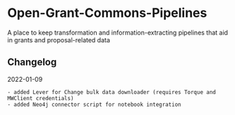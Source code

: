 # Open-Grant-Commons-Pipelines
A place to keep transformation and information-extracting pipelines that aid in grants and proposal-related data

## Changelog
2022-01-09 
```
- added Lever for Change bulk data downloader (requires Torque and MWClient credentials)
- added Neo4j connector script for notebook integration
```
           
